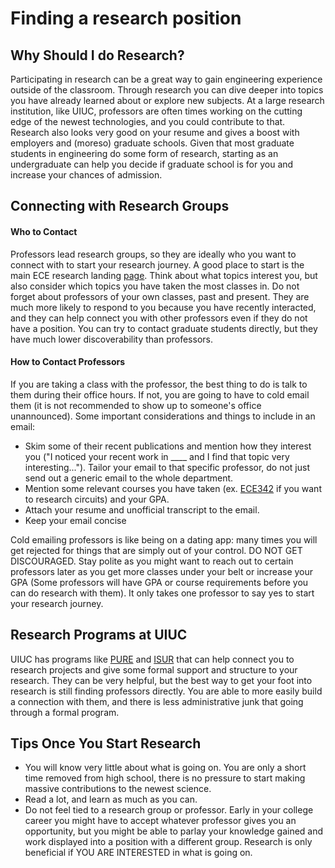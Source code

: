 # Finding a research position

## Why Should I do Research?
Participating in research can be a great way to gain engineering experience outside of the classroom. Through research you can dive deeper into topics you have already learned about or explore new subjects. At a large research institution, like UIUC, professors are often times working on the cutting edge of the newest technologies, and you could contribute to that. Research also looks very good on your resume and gives a boost with employers and (moreso) graduate schools. Given that most graduate students in engineering do some form of research, starting as an undergraduate can help you decide if graduate school is for you and increase your chances of admission.
## Connecting with Research Groups

#### Who to Contact
Professors lead research groups, so they are ideally who you want to connect with to start your research journey. A good place to start is the main ECE research landing [page](https://ece.illinois.edu/research/areas). Think about what topics interest you, but also consider which topics you have taken the most classes in. Do not forget about professors of your own classes, past and present. They are much more likely to respond to you because you have recently interacted, and they can help connect you with other professors even if they do not have a position. You can try to contact graduate students directly, but they have much lower discoverability than professors.

#### How to Contact Professors
If you are taking a class with the professor, the best thing to do is talk to them during their office hours. If not, you are going to have to cold email them (it is not recommended to show up to someone's office unannounced). Some important considerations and things to include in an email:

- Skim some of their recent publications and mention how they interest you ("I noticed your recent work in ____ and I find that topic very interesting..."). Tailor your email to that specific professor, do not just send out a generic email to the whole department.
- Mention some relevant courses you have taken (ex. [ECE342](../Course%20Wiki/ECE%20Course%20Offerings/ECE342.md) if you want to research circuits) and your GPA.
- Attach your resume and unofficial transcript to the email.
- Keep your email concise

Cold emailing professors is like being on a dating app: many times you will get rejected for things that are simply out of your control. DO NOT GET DISCOURAGED. Stay polite as you might want to reach out to certain professors later as you get more classes under your belt or increase your GPA (Some professors will have GPA or course requirements before you can do research with them). It only takes one professor to say yes to start your research journey.

## Research Programs at UIUC
UIUC has programs like [PURE](https://pure.engr.illinois.edu/) and [ISUR](https://students.grainger.illinois.edu/Research/isur-scholars/) that can help connect you to research projects and give some formal support and structure to your research. They can be very helpful, but the best way to get your foot into research is still finding professors directly. You are able to more easily build a connection with them, and there is less administrative junk that going through a formal program.

## Tips Once You Start Research
- You will know very little about what is going on. You are only a short time removed from high school, there is no pressure to start making massive contributions to the newest science.
- Read a lot, and learn as much as you can.
- Do not feel tied to a research group or professor. Early in your college career you might have to accept whatever professor gives you an opportunity, but you might be able to parlay your knowledge gained and work displayed into a position with a different group. Research is only beneficial if YOU ARE INTERESTED in what is going on.
